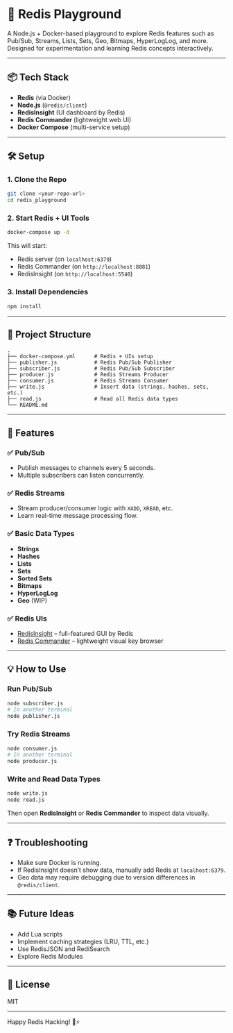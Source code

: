 
# 🚀 Redis Playground

A Node.js + Docker-based playground to explore Redis features such as Pub/Sub, Streams, Lists, Sets, Geo, Bitmaps, HyperLogLog, and more. Designed for experimentation and learning Redis concepts interactively.

---

## 📦 Tech Stack

- **Redis** (via Docker)
- **Node.js** (`@redis/client`)
- **RedisInsight** (UI dashboard by Redis)
- **Redis Commander** (lightweight web UI)
- **Docker Compose** (multi-service setup)

---

## 🛠️ Setup

### 1. Clone the Repo

```bash
git clone <your-repo-url>
cd redis_playground
```

### 2. Start Redis + UI Tools

```bash
docker-compose up -d
```

This will start:

- Redis server (on `localhost:6379`)
- Redis Commander (on `http://localhost:8081`)
- RedisInsight (on `http://localhost:5540`)

### 3. Install Dependencies

```bash
npm install
```

---

## 🔧 Project Structure

```
.
├── docker-compose.yml      # Redis + UIs setup
├── publisher.js            # Redis Pub/Sub Publisher
├── subscriber.js           # Redis Pub/Sub Subscriber
├── producer.js             # Redis Streams Producer
├── consumer.js             # Redis Streams Consumer
├── write.js                # Insert data (strings, hashes, sets, etc.)
├── read.js                 # Read all Redis data types
└── README.md
```

---

## 🧪 Features

### ✅ Pub/Sub

- Publish messages to channels every 5 seconds.
- Multiple subscribers can listen concurrently.

### ✅ Redis Streams

- Stream producer/consumer logic with `XADD`, `XREAD`, etc.
- Learn real-time message processing flow.

### ✅ Basic Data Types

- **Strings**
- **Hashes**
- **Lists**
- **Sets**
- **Sorted Sets**
- **Bitmaps**
- **HyperLogLog**
- **Geo** (WIP)

### ✅ Redis UIs

- [RedisInsight](http://localhost:8001) – full-featured GUI by Redis
- [Redis Commander](http://localhost:8081) – lightweight visual key browser

---

## 💡 How to Use

### Run Pub/Sub

```bash
node subscriber.js
# In another terminal
node publisher.js
```

### Try Redis Streams

```bash
node consumer.js
# In another terminal
node producer.js
```

### Write and Read Data Types

```bash
node write.js
node read.js
```

Then open **RedisInsight** or **Redis Commander** to inspect data visually.

---

## ❓ Troubleshooting

- Make sure Docker is running.
- If RedisInsight doesn’t show data, manually add Redis at `localhost:6379`.
- Geo data may require debugging due to version differences in `@redis/client`.

---

## 📚 Future Ideas

- Add Lua scripts
- Implement caching strategies (LRU, TTL, etc.)
- Use RedisJSON and RediSearch
- Explore Redis Modules

---

## 📜 License

MIT

---

Happy Redis Hacking! 🧠⚡
